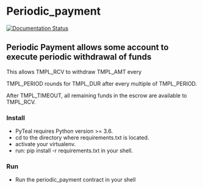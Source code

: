 # Periodic_payment  
[![Documentation Status](https://readthedocs.org/projects/pyteal/badge/?version=latest)](https://hashnode.com/post/periodicpayment-with-pyteal-cky9x9msf00fjajs1ezqp69h1)
## Periodic Payment allows some account to execute periodic withdrawal of funds

This allows TMPL_RCV to withdraw TMPL_AMT every

TMPL_PERIOD rounds for TMPL_DUR after every multiple
of TMPL_PERIOD.

After TMPL_TIMEOUT, all remaining funds in the escrow
are available to TMPL_RCV.



### Install 

* PyTeal requires Python version >= 3.6.
* cd to the directory where requirements.txt is located.
* activate your virtualenv.
* run: pip install -r requirements.txt in your shell.

### Run

* Run the periodic_payment contract in your shell
